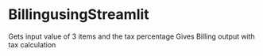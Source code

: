 # BillingusingStreamlit
Gets input value of 3 items and the tax percentage 
Gives Billing output with tax calculation
